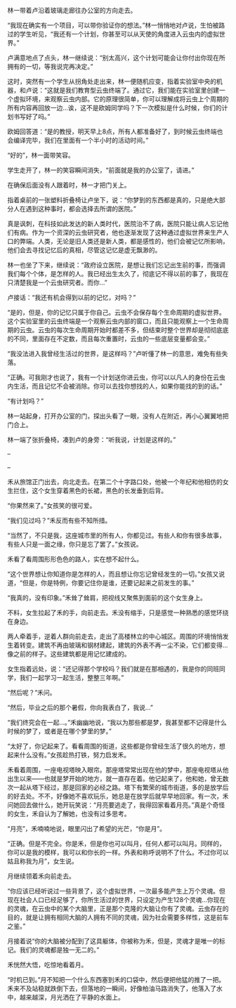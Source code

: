 林一带着卢沿着玻璃走廊往办公室的方向走去。

“我现在确实有一个项目，可以带你验证你的想法。”林一悄悄地对卢说，生怕被路过的学生听见，“我还有一个计划，你甚至可以从天使的角度进入云虫内的虚拟世界。”

卢满意地点了点头，林一继续说：“别太高兴，这个计划可能会让你付出你现在所拥有的一切，等我说完再决定。”

这时，突然有一个学生从拐角处走出来，林一便随机应变，指着实验室中央的机器，和卢说：“这就是我们教育型云虫终端了。通过它，我们能在实验室里创建一个虚拟环境，来观察云虫内部。它的原理很简单，你可以理解成将云虫上个周期的所有内容再回放一边…诶，这不是欧姆同学吗？下一次模拟是什么时候，你们的计划书写好了吗。”

欧姆回答道：“是的教授，明天早上8点，所有人都准备好了，到时候云虫终端也会编译完毕，我们在里面有一个半小时的活动时间。”

“好的”，林一面带笑容。

学生走开了，林一的笑容瞬间消失，“前面就是我的办公室了，请进。”

在确保后面没有人跟着时，林一才把门关上。

指着桌前的一张塑料折叠椅让卢坐下，说：“你梦到的东西都是真的，只是绝大部分人在遇到这种事时，都会选择去所谓的医院。”

真是讽刺，在科技如此发达的新人类时代，医院治不了病，医院只能让病人忘记他们有病。作为一个资深的云虫研究者，他也逐渐发现了这种通过虚拟世界来生产人口的弊端。人类，无论是旧人类还是新人类，都是感性的，他们会被记忆所影响，他们会去寻找记忆后的真相，尽管这记忆是虚无飘渺的。

林一也坐了下来，继续说：“政府设立医院，是想让我们忘记出生前的事，而强调我们每个个体，是怎样的人。我已经出生太久了，彻底记不得以前的事了，我现在只清楚我是一个云虫研究者。而你…”

卢接话：“我还有机会得到以前的记忆，对吗？”

“是的，但是，你的记忆只属于你自己。云虫不会保存每个生命周期的虚拟世界。这个实验室里的云虫终端是一个观察云虫内部的窗口，而且只能观察上一个生命周期的云虫。云虫的每次生命周期开始时都差不多，但结束时整个世界却是彻彻底底的不同，里面存在不定数，而且每次重置时，云虫的一些底层变量都会变。”

“我没法进入我曾经生活过的世界，是这样吗？”卢听懂了林一的意思，难免有些失落。

“正确。可我刚才也说了，我有一个计划送你进云虫，你可以以凡人的身份在云虫内生活，而且记忆不会被消除。你可以去找你想找的人，如果你能找的到的话。”

“有计划吗？”

林一站起身，打开办公室的门，探出头看了一眼，没有人在附近，再小心翼翼地把门合上。

林一端了张折叠椅，凑到卢的身旁：“听我说，计划是这样的。”

–

–

禾从旅馆正门出去，向北走去。在第二个十字路口处，他被一个年纪和他相仿的女生拦住，这个女生穿着黑色的长裙，黑色的长发垂到后背。

“你果然来了。”女孩笑的很可爱。

“我们见过吗？”禾反而有些不知所措。

“当然了，不只是我，这座城市里的所有人，你都见过。有些人和你有很多故事，有些人只是一面之缘，你只是忘了罢了。”女孩说。

禾看了看周围形形色色的路人，实在想不起什么。

“这个世界想让你知道你是怎样的人，而且想让你忘记曾经发生的一切。”女孩又说道，“但是，你是特例，你要记住你是谁，还要记起来之前发生的事。”

“我真的，没有印象。”禾耸了耸肩，把视线又聚焦到面前的这个女生身上。

不料，女生拉起了禾的手，向前走去。禾没有缩手，只是感觉一种熟悉的感觉环绕在身边。

两人牵着手，逆着人群向前走去，走出了高楼林立的中心城区。周围的环境悄悄发生着转变。建筑不再由玻璃和钢材建起，建筑的外表不再一尘不染，它们都变得…像之前的样子。这些建筑都是用记忆建成的。

女生指着远处，说：“还记得那个学校吗？我们就是在那相遇的，我是你的同班同学，我们一起学习一起生活，整整三年啊。”

“然后呢？”禾问。

“然后，毕业之后的那个暑假，你向我表白了，我说…”

“我们终究会在一起…。”禾幽幽地说，“我以为那些都是梦，我甚至都不记得是什么时候的梦了，或者是在哪个梦里的梦。”

“太好了，你记起来了。看看周围的街道，这些都是你曾经生活了很久的地方，想起来什么没有。”女孩趁热打铁，努力启发禾。

禾看着周围，一座电视塔映入眼帘。那座塔常常出现在他的梦中，那座电视塔从他出生以来——也就是梦开始的地方，就一直存在着。他记起来了，他和她，曾无数次一起从塔下经过，那是回家的必经之路。塔下有繁荣的城市街道，多的是放学后的好去处。不不，好像她不喜欢玩乐，她总是在放学后就早早地回家。有一次，禾问她回去做什么，她开玩笑说：“月亮要逃走了，我得回家看着月亮。”真是个奇怪的女生，禾自认为了解她，也没有过多思考。

“月亮”，禾喃喃地说，眼里闪出了希望的光芒，“你是月”。

“正确。但是不完全。你是禾，但是你也可以叫月，任何人都可以叫月。同样的，你可以是我的模样，我可以和你长的一样。外表和称呼说明不了什么。不过你可以姑且称我为月”，女生说。

月继续领着禾向前走去。

“你应该已经听说过一些背景了，这个虚拟世界，一次最多能产生上万个灵魂。但现在社会人口已经足够了，你所生活过的世界，只设定为产生128个灵魂…你现在的灵魂，在云虫中的某个大脑里，正是那个克隆的大脑让你有了灵魂。云虫存在的目的，就是让拥有相同大脑的人拥有不同的灵魂，因为社会需要多样性，这是前车之鉴。”

月接着说“你的大脑被分配到了这具躯体，你被称为禾，但是，灵魂才是唯一的标记。我们的灵魂都是独一无二的。”

禾恍然大悟，吃惊地看着月。

“时机已到。”月不知把一个什么东西塞到禾的口袋中，然后便把他猛的推了一把。禾来不及站稳就跌倒下去，但落地的一瞬间，好像柏油马路消失了，他落入了水中，越来越深，月光洒在了平静的水面上。